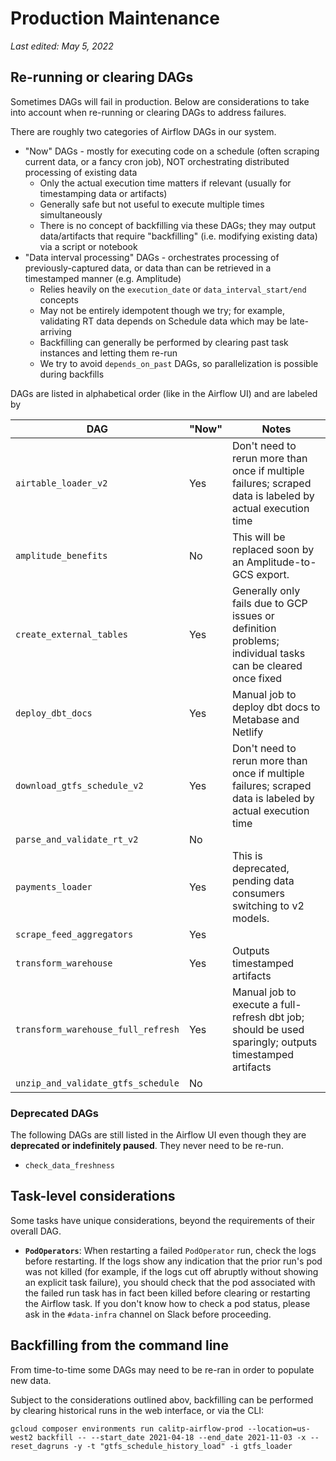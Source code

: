 # Production Maintenance

_Last edited: May 5, 2022_

## Re-running or clearing DAGs

Sometimes DAGs will fail in production. Below are considerations to take into account when re-running or clearing DAGs to address failures.

There are roughly two categories of Airflow DAGs in our system.
* "Now" DAGs - mostly for executing code on a schedule (often scraping current data, or a fancy cron job), NOT orchestrating distributed processing of existing data
  * Only the actual execution time matters if relevant (usually for timestamping data or artifacts)
  * Generally safe but not useful to execute multiple times simultaneously
  * There is no concept of backfilling via these DAGs; they may output data/artifacts that require "backfilling" (i.e. modifying existing data) via a script or notebook
* "Data interval processing" DAGs - orchestrates processing of previously-captured data, or data than can be retrieved in a timestamped manner (e.g. Amplitude)
  * Relies heavily on the `execution_date` or `data_interval_start/end` concepts
  * May not be entirely idempotent though we try; for example, validating RT data depends on Schedule data which may be late-arriving
  * Backfilling can generally be performed by clearing past task instances and letting them re-run
  * We try to avoid `depends_on_past` DAGs, so parallelization is possible during backfills

DAGs are listed in alphabetical order (like in the Airflow UI) and are labeled by

| DAG                                | "Now" | Notes                                                                                                     |
|------------------------------------|-------|-----------------------------------------------------------------------------------------------------------|
| `airtable_loader_v2`               | Yes   | Don't need to rerun more than once if multiple failures; scraped data is labeled by actual execution time |
| `amplitude_benefits`               | No    | This will be replaced soon by an Amplitude-to-GCS export.                                                 |
| `create_external_tables`           | Yes   | Generally only fails due to GCP issues or definition problems; individual tasks can be cleared once fixed |
| `deploy_dbt_docs`                  | Yes   | Manual job to deploy dbt docs to Metabase and Netlify                                                     |
| `download_gtfs_schedule_v2`        | Yes   | Don't need to rerun more than once if multiple failures; scraped data is labeled by actual execution time |
| `parse_and_validate_rt_v2`         | No    |                                                                                                           |
| `payments_loader`                  | Yes   | This is deprecated, pending data consumers switching to v2 models.                                        |
| `scrape_feed_aggregators`          | Yes   |                                                                                                           |
| `transform_warehouse`              | Yes   | Outputs timestamped artifacts                                                                             |
| `transform_warehouse_full_refresh` | Yes   | Manual job to execute a full-refresh dbt job; should be used sparingly; outputs timestamped artifacts     |
| `unzip_and_validate_gtfs_schedule` | No    |                                                                                                           |

### Deprecated DAGs

The following DAGs are still listed in the Airflow UI even though they are **deprecated or indefinitely paused**. They never need to be re-run.

* `check_data_freshness`

## Task-level considerations

Some tasks have unique considerations, beyond the requirements of their overall DAG.

* **`PodOperators`**: When restarting a failed `PodOperator` run, check the logs before restarting. If the logs show any indication that the prior run's pod was not killed (for example, if the logs cut off abruptly without showing an explicit task failure), you should check that the pod associated with the failed run task has in fact been killed before clearing or restarting the Airflow task. If you don't know how to check a pod status, please ask in the `#data-infra` channel on Slack before proceeding.

## Backfilling from the command line

From time-to-time some DAGs may need to be re-ran in order to populate new data.

Subject to the considerations outlined abov, backfilling can be performed by clearing historical runs in the web interface, or via the CLI:
```shell
gcloud composer environments run calitp-airflow-prod --location=us-west2 backfill -- --start_date 2021-04-18 --end_date 2021-11-03 -x --reset_dagruns -y -t "gtfs_schedule_history_load" -i gtfs_loader
```
